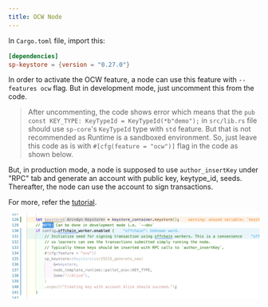 ```yaml
---
title: OCW Node
---
```


In `Cargo.toml` file, import this:

```toml
[dependencies]
sp-keystore = {version = "0.27.0"}
```

In order to activate the OCW feature, a node can use this feature with `--features ocw` flag. But in development mode, just uncomment this from the code.

> After uncommenting, the code shows error which means that the `pub const KEY_TYPE: KeyTypeId = KeyTypeId(*b"demo");` in `src/lib.rs` file should use `sp-core`'s `KeyTypeId` type with `std` feature. But that is not recommended as Runtime is a sandboxed environment. So, just leave this code as is with `#[cfg(feature = "ocw")]` flag in the code as shown below.

But, in production mode, a node is supposed to use `author_insertKey` under "RPC" tab and generate an account with public key, keytype_id, seeds. Thereafter, the node can use the account to sign transactions.

For more, refer the [tutorial](https://docs.substrate.io/tutorials/build-application-logic/add-offchain-workers/#signed-transactions).

![](../../img/ocw_node_code.png)
